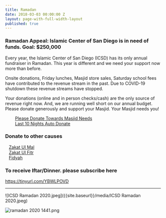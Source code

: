 ```yaml
---
title: Ramadan
date: 2018-03-03 00:00:00 Z
layout: page-with-full-width-layout
published: true
---
```


### Ramadan Appeal: Islamic Center of San Diego is in need of funds. Goal: $250,000 

Every year, the Islamic Center of San Diego (ICSD) has its only annual fundraiser in Ramadan. This year is different and we need your support now more than before.

Onsite donations, Friday lunches, Masjid store sales, Saturday school fees have contributed to the revenue stream in the past. Due to COVID-19 shutdown these revenue streams have stopped.

Your donations (online and in person checks/cash) are the only source of revenue right now. And, we are running well short on our annual budget. Please donate generously and support your Masjid. Your Masjid needs you!

<div class="row pt-10 pb-2" >
  <div class="col-md-6 col-6 pb-3 text-center">
      <a class="btn btn-sm btn-danger" style="padding:16px 32px" href="https://goodbricksapp.com/icsd.org/campaign/masjid-needs-2020">Please Donate Towards Masjid Needs</a>
  </div>
  
  <div class="col-md-6 col-6 pb-3 text-center">
      <a class="btn btn-sm btn-danger" style="padding:16px 32px" href="https://goodbricksapp.com/icsd.org/auto-give/last-10-nights">Last 10 Nights Auto Donate</a>
  </div>
    
</div>


### Donate to other causes

<div class="row pt-10 pb-2" >
  <div class="col-md-4 col-12 pb-3">
      <a class="btn btn-sm btn-success" href="https://goodbricksapp.com/icsd.org/cause/zakat" style="width: 100%;padding:12px;">Zakat Ul Mal</a>
  </div>
  
  <div class="col-md-4 col-6 pb-3">
      <a class="btn btn-sm btn-success" href="https://goodbricksapp.com/icsd.org/cause/zakat-ul-fitr" style="width: 100%;padding:12px;">Zakat Ul Fitr</a>
  </div>
    
  <div class="col-md-4 col-6 pb-3">
        <a class="btn btn-sm btn-success" href="https://goodbricksapp.com/icsd.org/cause/fidyah" style="width: 100%; padding:12px;">Fidyah</a>
  </div>
</div>

### To receive Iftar/Dinner. please subscribe here
<a href="https://tinyurl.com/YBWLPOVD" target="_blank" rel="noopener noreferrer" > https://tinyurl.com/YBWLPOVD</a>

<hr/>

![ICSD Ramadan 2020.jpeg]({{site.baseurl}}/media/ICSD Ramadan 2020.jpeg)

![ramadan 2020 1441.png]({{site.baseurl}}/media/ramadan%202020%201441.png)

